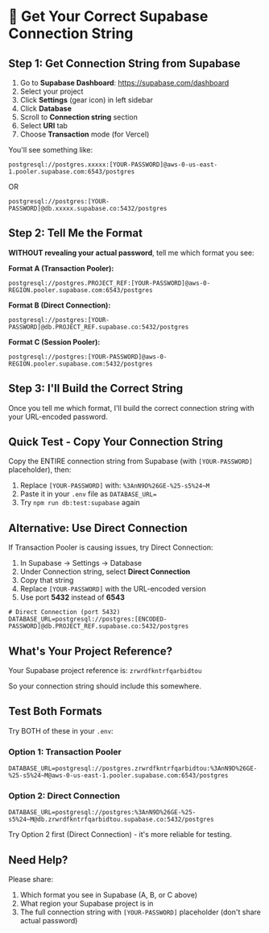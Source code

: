 # 🔧 Get Your Correct Supabase Connection String

## Step 1: Get Connection String from Supabase

1. Go to **Supabase Dashboard**: https://supabase.com/dashboard
2. Select your project
3. Click **Settings** (gear icon) in left sidebar
4. Click **Database**
5. Scroll to **Connection string** section
6. Select **URI** tab
7. Choose **Transaction** mode (for Vercel)

You'll see something like:

```
postgresql://postgres.xxxxx:[YOUR-PASSWORD]@aws-0-us-east-1.pooler.supabase.com:6543/postgres
```

OR

```
postgresql://postgres:[YOUR-PASSWORD]@db.xxxxx.supabase.co:5432/postgres
```

## Step 2: Tell Me the Format

**WITHOUT revealing your actual password**, tell me which format you see:

**Format A (Transaction Pooler):**
```
postgresql://postgres.PROJECT_REF:[YOUR-PASSWORD]@aws-0-REGION.pooler.supabase.com:6543/postgres
```

**Format B (Direct Connection):**
```
postgresql://postgres:[YOUR-PASSWORD]@db.PROJECT_REF.supabase.co:5432/postgres
```

**Format C (Session Pooler):**
```
postgresql://postgres:[YOUR-PASSWORD]@aws-0-REGION.pooler.supabase.com:5432/postgres
```

## Step 3: I'll Build the Correct String

Once you tell me which format, I'll build the correct connection string with your URL-encoded password.

## Quick Test - Copy Your Connection String

Copy the ENTIRE connection string from Supabase (with `[YOUR-PASSWORD]` placeholder), then:

1. Replace `[YOUR-PASSWORD]` with: `%3AnN9D%26GE-%25-s5%24~M`
2. Paste it in your `.env` file as `DATABASE_URL=`
3. Try `npm run db:test:supabase` again

## Alternative: Use Direct Connection

If Transaction Pooler is causing issues, try Direct Connection:

1. In Supabase → Settings → Database
2. Under Connection string, select **Direct Connection**
3. Copy that string
4. Replace `[YOUR-PASSWORD]` with the URL-encoded version
5. Use port **5432** instead of **6543**

```env
# Direct Connection (port 5432)
DATABASE_URL=postgresql://postgres:[ENCODED-PASSWORD]@db.PROJECT_REF.supabase.co:5432/postgres
```

## What's Your Project Reference?

Your Supabase project reference is: `zrwrdfkntrfqarbidtou`

So your connection string should include this somewhere.

## Test Both Formats

Try BOTH of these in your `.env`:

### Option 1: Transaction Pooler
```env
DATABASE_URL=postgresql://postgres.zrwrdfkntrfqarbidtou:%3AnN9D%26GE-%25-s5%24~M@aws-0-us-east-1.pooler.supabase.com:6543/postgres
```

### Option 2: Direct Connection
```env
DATABASE_URL=postgresql://postgres:%3AnN9D%26GE-%25-s5%24~M@db.zrwrdfkntrfqarbidtou.supabase.co:5432/postgres
```

Try Option 2 first (Direct Connection) - it's more reliable for testing.

## Need Help?

Please share:
1. Which format you see in Supabase (A, B, or C above)
2. What region your Supabase project is in
3. The full connection string with `[YOUR-PASSWORD]` placeholder (don't share actual password)

